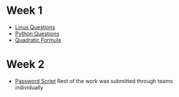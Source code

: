 # Week 1
- [Linux Questions](https://github.com/ORANGEHDMICABLE/tyrantweeklywork/blob/main/linuxquestions)
- [Python Questions](https://github.com/ORANGEHDMICABLE/tyrantweeklywork/blob/main/pythonquestions)
- [Quadratic Formula](https://github.com/ORANGEHDMICABLE/tyrantweeklywork/blob/main/quadraticforumuler.py)

# Week 2
- [Password Script](https://github.com/ORANGEHDMICABLE/tyrantweeklywork/blob/main/seasoning(0.1))
Rest of the work was submitted through teams individually
